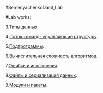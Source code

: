 #SemenyachenkoDanil_Lab

#Lab works:

3.[Типы данных](lab3.ipynb).

4.[Поток команд- управляющие структуры](SemenyachenkoD_lab4.ipynb). 

5.[Подпрограммы](SemenyachenkoD_lab5.ipynb). 

6.[Вычислительная сложность алгоритмов](Лаб_6.ipynb).

7.[Ошибки и исключения](Лаб_7.ipynb).

8.[Файлы и сериализация данных]().

9.[Модули и пакеты]().

